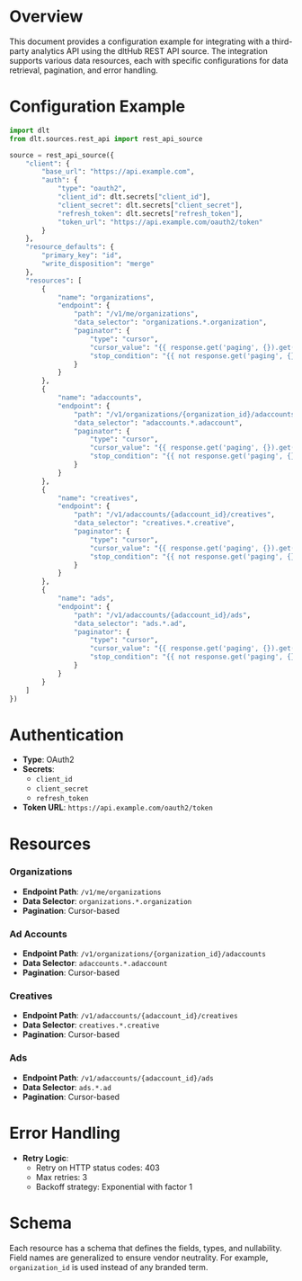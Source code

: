 # Overview

This document provides a configuration example for integrating with a third-party analytics API using the dltHub REST API source. The integration supports various data resources, each with specific configurations for data retrieval, pagination, and error handling.

# Configuration Example

```python
import dlt
from dlt.sources.rest_api import rest_api_source

source = rest_api_source({
    "client": {
        "base_url": "https://api.example.com",
        "auth": {
            "type": "oauth2",
            "client_id": dlt.secrets["client_id"],
            "client_secret": dlt.secrets["client_secret"],
            "refresh_token": dlt.secrets["refresh_token"],
            "token_url": "https://api.example.com/oauth2/token"
        }
    },
    "resource_defaults": {
        "primary_key": "id",
        "write_disposition": "merge"
    },
    "resources": [
        {
            "name": "organizations",
            "endpoint": {
                "path": "/v1/me/organizations",
                "data_selector": "organizations.*.organization",
                "paginator": {
                    "type": "cursor",
                    "cursor_value": "{{ response.get('paging', {}).get('next_link', {}) }}",
                    "stop_condition": "{{ not response.get('paging', {}).get('next_link', {}) }}"
                }
            }
        },
        {
            "name": "adaccounts",
            "endpoint": {
                "path": "/v1/organizations/{organization_id}/adaccounts",
                "data_selector": "adaccounts.*.adaccount",
                "paginator": {
                    "type": "cursor",
                    "cursor_value": "{{ response.get('paging', {}).get('next_link', {}) }}",
                    "stop_condition": "{{ not response.get('paging', {}).get('next_link', {}) }}"
                }
            }
        },
        {
            "name": "creatives",
            "endpoint": {
                "path": "/v1/adaccounts/{adaccount_id}/creatives",
                "data_selector": "creatives.*.creative",
                "paginator": {
                    "type": "cursor",
                    "cursor_value": "{{ response.get('paging', {}).get('next_link', {}) }}",
                    "stop_condition": "{{ not response.get('paging', {}).get('next_link', {}) }}"
                }
            }
        },
        {
            "name": "ads",
            "endpoint": {
                "path": "/v1/adaccounts/{adaccount_id}/ads",
                "data_selector": "ads.*.ad",
                "paginator": {
                    "type": "cursor",
                    "cursor_value": "{{ response.get('paging', {}).get('next_link', {}) }}",
                    "stop_condition": "{{ not response.get('paging', {}).get('next_link', {}) }}"
                }
            }
        }
    ]
})
```

# Authentication

- **Type**: OAuth2
- **Secrets**: 
  - `client_id`
  - `client_secret`
  - `refresh_token`
- **Token URL**: `https://api.example.com/oauth2/token`

# Resources

### Organizations
- **Endpoint Path**: `/v1/me/organizations`
- **Data Selector**: `organizations.*.organization`
- **Pagination**: Cursor-based

### Ad Accounts
- **Endpoint Path**: `/v1/organizations/{organization_id}/adaccounts`
- **Data Selector**: `adaccounts.*.adaccount`
- **Pagination**: Cursor-based

### Creatives
- **Endpoint Path**: `/v1/adaccounts/{adaccount_id}/creatives`
- **Data Selector**: `creatives.*.creative`
- **Pagination**: Cursor-based

### Ads
- **Endpoint Path**: `/v1/adaccounts/{adaccount_id}/ads`
- **Data Selector**: `ads.*.ad`
- **Pagination**: Cursor-based

# Error Handling

- **Retry Logic**: 
  - Retry on HTTP status codes: 403
  - Max retries: 3
  - Backoff strategy: Exponential with factor 1

# Schema

Each resource has a schema that defines the fields, types, and nullability. Field names are generalized to ensure vendor neutrality. For example, `organization_id` is used instead of any branded term.